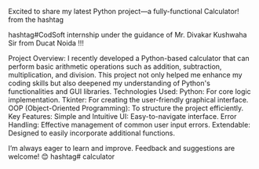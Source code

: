 Excited to share my latest Python project—a fully-functional Calculator! from the hashtag

hashtag#CodSoft internship under the guidance of Mr. Divakar Kushwaha Sir from Ducat Noida !!!


 Project Overview: I recently developed a Python-based calculator that can perform basic arithmetic operations such as addition, subtraction, multiplication, and division. This project not only helped me enhance my coding skills but also deepened my understanding of Python's functionalities and GUI libraries.
 Technologies Used:
Python: For core logic implementation.
Tkinter: For creating the user-friendly graphical interface.
OOP (Object-Oriented Programming): To structure the project efficiently.
 Key Features:
Simple and Intuitive UI: Easy-to-navigate interface.
Error Handling: Effective management of common user input errors.
Extendable: Designed to easily incorporate additional functions.


I’m always eager to learn and improve. Feedback and suggestions are welcome! 😊
hashtag# calculator
